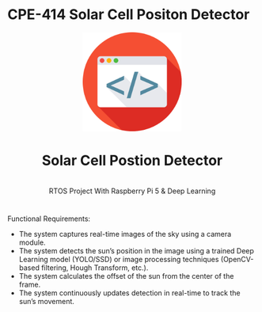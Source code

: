 # CPE-414 Solar Cell Positon Detector

<div align="center">

  <img src="assets/logo.png" alt="logo" width="200" height="auto" />
  <h1>Solar Cell Postion Detector</h1>
  
  <p><br>RTOS Project With Raspberry Pi 5 & Deep Learning</p>
  <h1></h1>
</div>
  
  Functional Requirements:
  * The system captures real-time images of the sky using a camera module.
  * The system detects the sun’s position in the image using a trained Deep Learning model (YOLO/SSD) or image processing techniques (OpenCV-based filtering, Hough Transform, etc.).
  * The system calculates the offset of the sun from the center of the frame.
  * The system continuously updates detection in real-time to track the sun’s movement.

